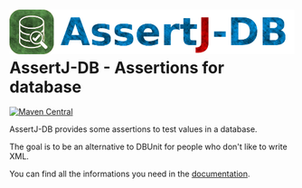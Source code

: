 ![alt tag](img/assertj-db_icon.png)
AssertJ-DB - Assertions for database
==========

[![Maven Central](https://maven-badges.herokuapp.com/maven-central/org.assertj/assertj-db/badge.svg)](https://maven-badges.herokuapp.com/maven-central/org.assertj/assertj-db)

AssertJ-DB provides some assertions to test values in a database.

The goal is to be an alternative to DBUnit for people who don't like to write XML.

You can find all the informations you need in the [documentation](http://joel-costigliola.github.io/assertj/assertj-db.html).

